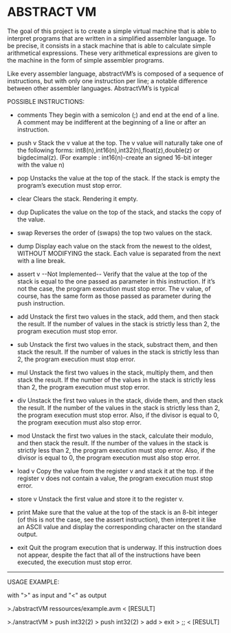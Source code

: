 # ABSTRACT VM

The goal of this project is to create a simple virtual machine that is able to interpret programs that are written in a simplified assembler language.
To be precise, it consists in a stack machine that is able to calculate simple arithmetical expressions. These very arithmetical expressions are given to the machine in the form of simple assembler programs.

Like every assembler language, abstractVM’s is composed of a sequence of instructions, but with only one instruction per line;
a notable difference between other assembler languages. AbstractVM’s is typical

POSSIBLE INSTRUCTIONS:

* comments
They begin with a semicolon (;) and end at the end of a line. A comment may be indifferent at the beginning of a line or after an instruction.

* push v
Stack the v value at the top. The v value will naturally take one of the following forms:
int8(n),int16(n),int32(n),float(z),double(z) or bigdecimal(z).
(For example : int16(n)-create an signed 16-bit integer with the value n)

* pop
Unstacks the value at the top of the stack. If the stack is empty the program’s execution must stop error.

* clear
Clears the stack. Rendering it empty.

* dup
Duplicates the value on the top of the stack, and stacks the copy of the value.

* swap
Reverses the order of (swaps) the top two values on the stack.

* dump
Display each value on the stack from the newest to the oldest, WITHOUT MODIFYING the stack. Each value is separated from the next with a line break.

* assert v --Not Implemented--
Verify that the value at the top of the stack is equal to the one passed as parameter in this instruction. If it’s not the case, the program execution must stop error. The v value, of course, has the same form as those passed as parameter during the
push instruction.

* add
Unstack the first two values in the stack, add them, and then stack the result. If the number of values in the stack is strictly less than 2, the program execution must stop error.

* sub
Unstack the first two values in the stack, substract them, and then stack the result. If the number of values in the stack is strictly less than 2, the program execution must stop error.

* mul
Unstack the first two values in the stack, multiply them, and then stack the result. If the number of the values in the stack is strictly less than 2, the program execution must stop error.

* div
Unstack the first two values in the stack, divide them, and then stack the result. If the number of the values in the stack is strictly less than 2, the program execution must stop error. Also, if the divisor is equal to 0, the program execution must also stop error.

* mod
Unstack the first two values in the stack, calculate their modulo, and then stack the result. If the number of the values in the stack is strictly less than 2, the program execution must stop error. Also, if the divisor is equal to 0, the program execution must also stop error.

* load v
Copy the value from the register v and stack it at the top. if the register v does not contain a value, the program execution must stop error.

* store v
Unstack the first value and store it to the register v.

* print
Make sure that the value at the top of the stack is an 8-bit integer (of this is not the case, see the assert instruction), then interpret it like an ASCII value and display the corresponding character on the standard output.

* exit
Quit the program execution that is underway. If this instruction does not appear, despite the fact that all of the instructions have been executed, the execution must stop error.


-----------------------------------------------------------------------------------------------------
USAGE EXAMPLE:

with ">" as input and "<" as output


 \>./abstractVM ressources/example.avm
 < [RESULT]

 \>./anstractVM
 \> push int32(2)
 \> push int32(2)
 \> add
 \> exit
 \> ;;
 < [RESULT]